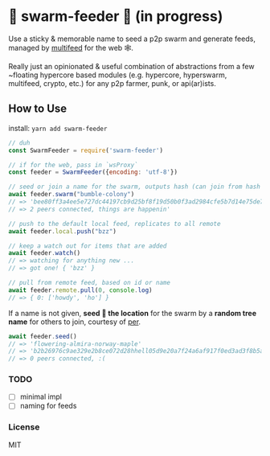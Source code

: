 # 🐝 swarm-feeder 🍯 (in progress)
Use a sticky & memorable name to seed a p2p swarm and generate feeds, managed by [multifeed](https://github.com/kappa-db/multifeed) for the web 🕸️.

Really just an opinionated & useful combination of abstractions from a few ~floating hypercore based modules (e.g. hypercore, hyperswarm, multifeed, crypto, etc.) for any p2p farmer, punk, or api(ar)ists.

## How to Use

install:
`yarn add swarm-feeder`

```js
// duh
const SwarmFeeder = require('swarm-feeder')

// if for the web, pass in `wsProxy`
const feeder = SwarmFeeder({encoding: 'utf-8'}) 

// seed or join a name for the swarm, outputs hash (can join from hash too)
await feeder.swarm("bumble-colony")
// => 'bee80ff3a4ee5e727dc44197cb9d25bf8f19d50b0f3ad2984cfe5b7d14e75de7'
// => 2 peers connected, things are happenin'

// push to the default local feed, replicates to all remote
await feeder.local.push("bzz")

// keep a watch out for items that are added
await feeder.watch()
// => watching for anything new ... 
// => got one! { 'bzz' }

// pull from remote feed, based on id or name
await feeder.remote.pull(0, console.log)
// => { 0: ['howdy', 'ho'] }

```
If a name is not given, **seed 🌱 the location** for the swarm by a **random tree name** for others to join, courtesy of [per](https://github.com/perguth/random-tree-names).
```js
await feeder.seed()
// => 'flowering-almira-norway-maple'
// => 'b2b26976c9ae329e2b8ce072d28hhell05d9e20a7f24a6af917f0ed3ad3f8b5a5'
// => 0 peers connected, :(
```

### TODO
- [ ] minimal impl
- [ ] naming for feeds

### License
MIT
